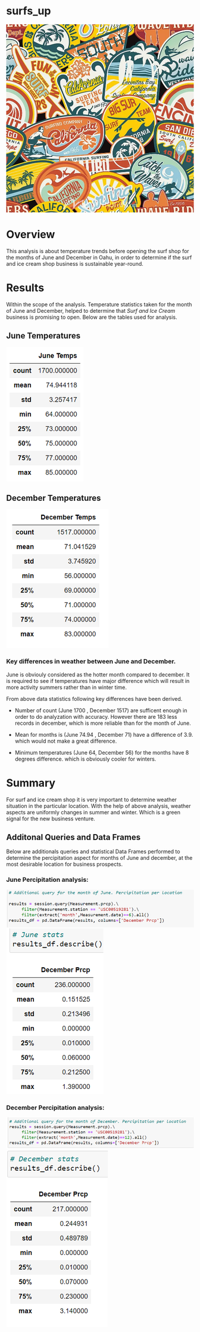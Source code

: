 # surfs_up

![git-hub](https://github.com/MonaElahi/surfs_up/blob/918a4ea9fab008116999e52befb43015ac4d768d/Surfing_image.webp)

# Overview

This analysis is about temperature trends before opening the surf shop for the months 
of June and December in Oahu, in order to determine if the surf and ice cream shop 
business is sustainable year-round. 


# Results

Within the scope of the analysis. Temperature statistics taken for the month of June and December,
helped to determine that _Surf and Ice Cream_ business is promising to open. Below are the tables 
used for analysis. 


## June Temperatures

![git-hub](https://github.com/MonaElahi/surfs_up/blob/6d47f8c3669da0ed55c640da3afb51f04a742961/Jun%20stats.PNG)


## December Temperatures

![git-hub](https://github.com/MonaElahi/surfs_up/blob/6d47f8c3669da0ed55c640da3afb51f04a742961/Dec%20stats.PNG)


### Key differences in weather between June and December.

June is obviouly considered as the hotter month compared to december. 
It is required to see if temperatures have major difference 
which will result in more activity summers rather than in winter time.

From above data statistics following key differences have been derived. 


- Number of count (June 1700 , December 1517) are sufficent enough in order to 
  do analyzation with accuracy. However there are 183 less records in december, 
  which is more reliable than for the month of June.
  
- Mean for months is (June 74.94 , December 71) have a difference of 3.9. which would not make
  a great difference. 
  
- Minimum temperatures (June 64, December 56) for the months have 8 degrees difference. which 
  is obviously cooler for winters.
  
  

# Summary

For surf and ice cream shop it is very important to determine weather situation in the 
particular location. With the help of above analysis, weather aspects are uniformly 
changes in summer and winter. Which is a green signal for the new business venture. 


## Additonal Queries and Data Frames 

Below are additionals queries and statistical Data Frames performed to determine the percipitation aspect for 
months of June and december, at the most desirable location for business prospects.

### June Percipitation analysis:

![git-hub](https://github.com/MonaElahi/surfs_up/blob/557bc93f17086c614792d8a78345442c403a588d/Resources/June%20additional%20Query.PNG)
![git-hub](https://github.com/MonaElahi/surfs_up/blob/557bc93f17086c614792d8a78345442c403a588d/Resources/June%20Additional%20query%20stats.PNG)


### December Percipitation analysis:

![git-hub](https://github.com/MonaElahi/surfs_up/blob/557bc93f17086c614792d8a78345442c403a588d/Resources/December%20additional%20query.PNG)
![git-hub](https://github.com/MonaElahi/surfs_up/blob/557bc93f17086c614792d8a78345442c403a588d/Resources/December%20additional%20query%20stats.PNG)






